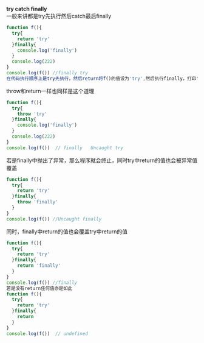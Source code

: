 **try catch finally**  
一般来讲都是try先执行然后catch最后finally
```js
function f(){
  try{
    return 'try'
  }finally{
    console.log('finally')
  }
  console.log(222)
}
console.log(f()) //finally try
在代码执行顺序上是try先执行，然后return将f()的值设为'try',然后执行finally，打印'finally',最后f函数执行完毕。函数外打印f执行的结果'try'
```
throw和return一样也同样是这个道理
```js
function f(){
  try{
    throw 'try'
  }finally{
    console.log('finally')
  }
  console.log(222)
}
console.log(f())  // finally   Uncaught try
```
若是finally中抛出了异常，那么程序就会终止，同时try中return的值也会被异常值覆盖
```js
function f(){
  try{
    return 'try'
  }finally{
    throw 'finally'
  }
}
console.log(f()) //Uncaught finally
```
同时，finally中return的值也会覆盖try中return的值
```js
function f(){
  try{
    return 'try'
  }finally{
    return 'finally'
  }
}
console.log(f()) //finally
若是没有return任何值亦是如此
function f(){
  try{
    return 'try'
  }finally{
    return 
  }
}
console.log(f())  // undefined
```